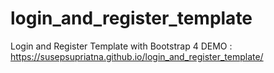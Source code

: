 # login_and_register_template
Login and Register Template with Bootstrap 4
DEMO : https://susepsupriatna.github.io/login_and_register_template/
